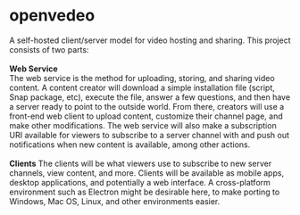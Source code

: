# openvedeo
A self-hosted client/server model for video hosting and sharing. This project consists of two parts:
<br>
<br>
<b>Web Service</b>
<br>
The web service is the method for uploading, storing, and sharing video content. A content creator will download a simple installation file (script, Snap package, etc), execute the file, answer a few questions, and then have a server ready to point to the outside world. From there, creators will use a front-end web client to upload content, customize their channel page, and make other modifications. The web service will also make a subscription URI available for viewers to subscribe to a server channel with and push out notifications when new content is available, among other actions.
<br>
<br>
<b>Clients</b>
The clients will be what viewers use to subscribe to new server channels, view content, and more. Clients will be available as mobile apps, desktop applications, and potentially a web interface. A cross-platform environment such as Electron might be desirable here, to make porting to Windows, Mac OS, Linux, and other environments easier.
